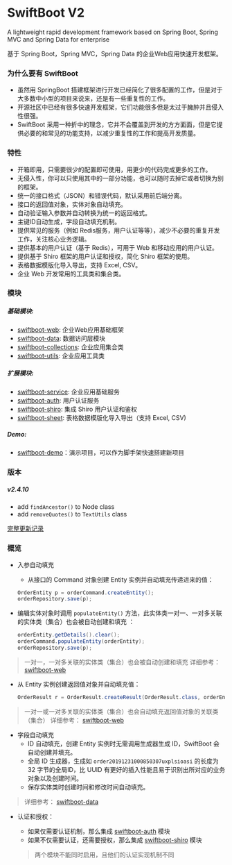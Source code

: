 # SwiftBoot V2

A lightweight rapid development framework based on Spring Boot, Spring MVC and Spring Data for enterprise

基于 Spring Boot，Spring MVC，Spring Data 的企业Web应用快速开发框架。

### 为什么要有 SwiftBoot

* 虽然用 SpringBoot 搭建框架进行开发已经简化了很多配置的工作，但是对于大多数中小型的项目来说来，还是有一些重复性的工作。
* 开源社区中已经有很多快速开发框架，它们功能很多但是太过于臃肿并且侵入性很强。
* SwiftBoot 采用一种折中的理念，它并不会覆盖到开发的方方面面，但是它提供必要的和常见的功能支持，以减少重复性的工作和提高开发质量。

### 特性

* 开箱即用，只需要很少的配置即可使用，用更少的代码完成更多的工作。
* 无侵入性，你可以只使用其中的一部分功能，也可以随时去掉它或者切换为别的框架。
* 统一的接口格式（JSON）和错误代码，默认采用前后端分离。
* 接口的返回值对象，实体对象自动填充。
* 自动验证输入参数并自动转换为统一的返回格式。
* 主键ID自动生成，字段自动填充机制。
* 提供常见的服务（例如 Redis服务，用户认证等等），减少不必要的重复开发工作，关注核心业务逻辑。
* 提供基本的用户认证（基于 Redis），可用于 Web 和移动应用的用户认证。
* 提供基于 Shiro 框架的用户认证和授权，简化 Shiro 框架的使用。
* 表格数据模版化导入导出，支持 Excel, CSV。
* 企业 Web 开发常用的工具类和集合类。

### 模块

##### 基础模块:

* [swiftboot-web](../swiftboot-web/docs/v2.md): 企业Web应用基础框架
* [swiftboot-data](../swiftboot-data/docs/v2.md): 数据访问层模块
* [swiftboot-collections](../swiftboot-collections/docs/v2.md): 企业应用集合类
* [swiftboot-utils](../swiftboot-utils/docs/v2.md): 企业应用工具类

##### 扩展模块:

* [swiftboot-service](../swiftboot-service/docs/v2.md): 企业应用基础服务
* [swiftboot-auth](../swiftboot-auth/docs/v2.md): 用户认证服务
* [swiftboot-shiro](../swiftboot-shiro/README.md): 集成 Shiro 用户认证和鉴权
* [swiftboot-sheet](../swiftboot-sheet/README.md): 表格数据模版化导入导出（支持 Excel, CSV)

##### Demo:

* [swiftboot-demo](../swiftboot-demo/README.md)：演示项目，可以作为脚手架快速搭建新项目


### 版本

##### v2.4.10

* add `findAncestor()` to Node class
* add `removeQuotes()` to `TextUtils` class


[完整更新记录](changelogs)

### 概览

* 入参自动填充
    * 从接口的 Command 对象创建 Entity 实例并自动填充传递进来的值：


  ```java
  OrderEntity p = orderCommand.createEntity();
  orderRepository.save(p);
  ```
* 编辑实体对象时调用 `populateEntity()` 方法，此实体类一对一、一对多关联的实体类（集合）也会被自动创建和填充 ：


  ```java
  orderEntity.getDetails().clear();
  orderCommand.populateEntity(orderEntity);
  orderRepository.save(p);
  ```

> 一对一，一对多关联的实体类（集合）也会被自动创建和填充
> 详细参考： [swiftboot-web](swiftboot-web)

* 从 Entity 实例创建返回值对象并自动填充值：


  ```java
  OrderResult r = OrderResult.createResult(OrderResult.class, orderEntity);
  ```

> 一对一或一对多关联的实体类（集合）也会自动填充返回值对象的关联类（集合）
> 详细参考： [swiftboot-web](swiftboot-web)

* 字段自动填充
    * ID 自动填充，创建 Entity 实例时无需调用生成器生成 ID，SwiftBoot 会自动创建并填充。
    * 全局 ID 生成器，生成如 `order20191231000850307uxplsioasi` 的长度为 32 字节的全局ID，比 UUID 有更好的插入性能且易于识别出所对应的业务对象以及创建时间。
    * 保存实体类时创建时间和修改时间自动填充。

> 详细参考： [swiftboot-data](swiftboot-data)

* 认证和授权：
    * 如果仅需要认证机制，那么集成 [swiftboot-auth](swiftboot-auth) 模块
    * 如果不仅需要认证，还需要授权，那么集成 [swiftboot-shiro](swiftboot-shiro) 模块

  > 两个模块不能同时启用，且他们的认证实现机制不同